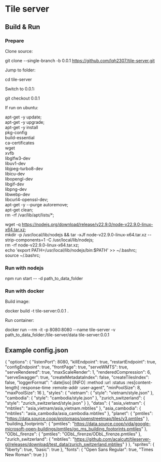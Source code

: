 # Tile server

## Build & Run

### Prepare

Clone source:

  git clone --single-branch -b 0.0.1 https://github.com/lqh2307/tile-server.git

Jump to folder:

  cd tile-server

Switch to 0.0.1:

  git checkout 0.0.1

If run on ubuntu:

  apt-get -y update; \
  apt-get -y upgrade; \
  apt-get -y install \
    pkg-config \
    build-essential \
    ca-certificates \
    wget \
    xvfb \
    libglfw3-dev \
    libuv1-dev \
    libjpeg-turbo8-dev \
    libicu-dev \
    libopengl-dev \
    libgif-dev \
    libpng-dev \
    libwebp-dev \
    libcurl4-openssl-dev; \
  apt-get -y --purge autoremove; \
  apt-get clean; \
  rm -rf /var/lib/apt/lists/*;

  wget -q https://nodejs.org/download/release/v22.9.0/node-v22.9.0-linux-x64.tar.xz; \
  mkdir -p /usr/local/lib/nodejs && tar -xJf node-v22.9.0-linux-x64.tar.xz --strip-components=1 -C /usr/local/lib/nodejs; \
  rm -rf node-v22.9.0-linux-x64.tar.xz; \
  echo 'export PATH=/usr/local/lib/nodejs/bin:$PATH' >> ~/.bashrc; \
  source ~/.bashrc;

### Run with nodejs

  npm run start -- -d path_to_data_folder

### Run with docker

Build image:

  docker build -t tile-server:0.0.1 .

Run container:

  docker run --rm -it -p 8080:8080 --name tile-server -v path_to_data_folder:/tile-server/data tile-server:0.0.1

## Example config.json

  {
    "options": {
      "listenPort": 8080,
      "killEndpoint": true,
      "restartEndpoint": true,
      "configEndpoint": true,
      "frontPage": true,
      "serveWMTS": true,
      "serveRendered": true,
      "maxScaleRender": 1,
      "renderedCompression": 6,
      "serveSwagger": true,
      "createMetadataIndex": false,
      "createTilesIndex": false,
      "loggerFormat": ":date[iso] [INFO] :method :url :status :res[content-length] :response-time :remote-addr :user-agent",
      "minPoolSize": 8,
      "maxPoolSize": 16
    },
    "styles": {
      "vietnam": {
        "style": "vietnam/style.json"
      },
      "cambodia": {
        "style": "cambodia/style.json"
      },
      "zurich_switzerland": {
        "style": "zurich_switzerland/style.json"
      }
    },
    "datas": {
      "asia_vietnam": {
        "mbtiles": "asia_vietnam/asia_vietnam.mbtiles"
      },
      "asia_cambodia": {
        "mbtiles": "asia_cambodia/asia_cambodia.mbtiles"
      },
      "planet": {
        "pmtiles": "https://data.source.coop/protomaps/openstreetmap/tiles/v3.pmtiles"
      },
      "building_footprints": {
        "pmtiles": "https://data.source.coop/vida/google-microsoft-open-buildings/pmtiles/go_ms_building_footprints.pmtiles"
      },
      "ODbL_firenze": {
        "pmtiles": "ODbL_firenze/ODbL_firenze.pmtiles"
      },
      "zurich_switzerland": {
        "mbtiles": "https://github.com/acalcutt/tileserver-gl/releases/download/test_data/zurich_switzerland.mbtiles"
      }
    },
    "sprites": {
      "liberty": true,
      "basic": true
    },
    "fonts": {
      "Open Sans Regular": true,
      "Times New Roman": true
    }
  }
